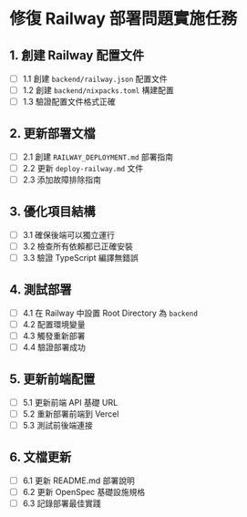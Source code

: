 # 修復 Railway 部署問題實施任務

## 1. 創建 Railway 配置文件
- [ ] 1.1 創建 `backend/railway.json` 配置文件
- [ ] 1.2 創建 `backend/nixpacks.toml` 構建配置
- [ ] 1.3 驗證配置文件格式正確

## 2. 更新部署文檔
- [ ] 2.1 創建 `RAILWAY_DEPLOYMENT.md` 部署指南
- [ ] 2.2 更新 `deploy-railway.md` 文件
- [ ] 2.3 添加故障排除指南

## 3. 優化項目結構
- [ ] 3.1 確保後端可以獨立運行
- [ ] 3.2 檢查所有依賴都已正確安裝
- [ ] 3.3 驗證 TypeScript 編譯無錯誤

## 4. 測試部署
- [ ] 4.1 在 Railway 中設置 Root Directory 為 `backend`
- [ ] 4.2 配置環境變量
- [ ] 4.3 觸發重新部署
- [ ] 4.4 驗證部署成功

## 5. 更新前端配置
- [ ] 5.1 更新前端 API 基礎 URL
- [ ] 5.2 重新部署前端到 Vercel
- [ ] 5.3 測試前後端連接

## 6. 文檔更新
- [ ] 6.1 更新 README.md 部署說明
- [ ] 6.2 更新 OpenSpec 基礎設施規格
- [ ] 6.3 記錄部署最佳實踐

